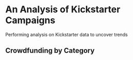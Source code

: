 # An Analysis of Kickstarter Campaigns
Performing analysis on Kickstarter data to uncover trends
## Crowdfunding by Category
